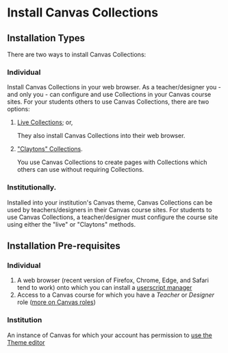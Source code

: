 # Install Canvas Collections

## Installation Types

There are two ways to install Canvas Collections:

### Individual

Install Canvas Collections in your web browser. As a teacher/designer you - and only you - can configure and use Collections in your Canvas course sites. For your students others to use Canvas Collections, there are two options:

1. [Live Collections](../use/types.md#live-collections); or,

    They also install Canvas Collections into their web browser.

2. ["Claytons" Collections](../use/types.md#claytons-collections).

    You use Canvas Collections to create pages with Collections which others can use without requiring Collections.

### Institutionally.

Installed into your institution's Canvas theme, Canvas Collections can be used by teachers/designers in their Canvas course sites. For students to use Canvas Collections, a teacher/designer must configure the course site using either the "live" or "Claytons" methods.

## Installation Pre-requisites

### Individual

1. A web browser (recent version of Firefox, Chrome, Edge, and Safari tend to work) onto which you can install a [userscript manager](https://en.wikipedia.org/wiki/Userscript_manager)
2. Access to a Canvas course for which you have a _Teacher_ or _Designer_ role ([more on Canvas roles](https://community.canvaslms.com/t5/Admin-Guide/What-user-roles-and-permissions-are-available-in-Canvas/ta-p/102))

### Institution

An instance of Canvas for which your account has permission to [use the Theme editor](https://community.canvaslms.com/t5/Video-Guide/Theme-Editor-Admins/ta-p/383021)